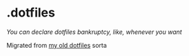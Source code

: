 # .dotfiles

_You can declare dotfiles bankruptcy, like, whenever you want_

Migrated from [my old dotfiles](https://github.com/andyleclair/dotfiles) sorta
